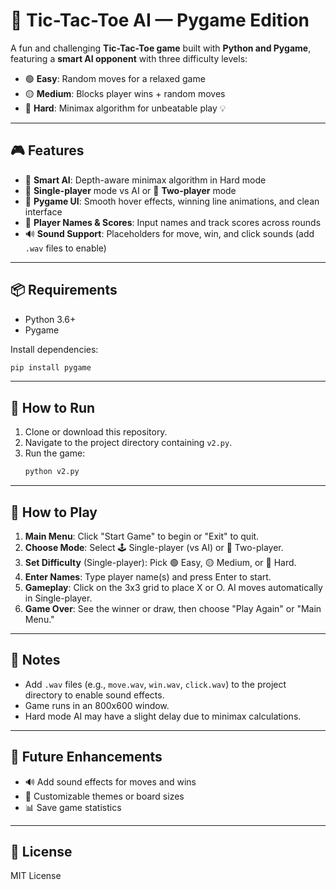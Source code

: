 # 🧠 Tic-Tac-Toe AI — Pygame Edition

A fun and challenging **Tic-Tac-Toe game** built with **Python and Pygame**, featuring a **smart AI opponent** with three difficulty levels:

- 🟢 **Easy**: Random moves for a relaxed game
- 🟡 **Medium**: Blocks player wins + random moves
- 🔴 **Hard**: Minimax algorithm for unbeatable play 💡

---

## 🎮 Features

- 🧠 **Smart AI**: Depth-aware minimax algorithm in Hard mode
- 🤖 **Single-player** mode vs AI or 👥 **Two-player** mode
- 🎨 **Pygame UI**: Smooth hover effects, winning line animations, and clean interface
- 📝 **Player Names & Scores**: Input names and track scores across rounds
- 🔊 **Sound Support**: Placeholders for move, win, and click sounds (add `.wav` files to enable)

---

## 📦 Requirements

- Python 3.6+
- Pygame

Install dependencies:
```bash
pip install pygame
```

---

## 🚀 How to Run

1. Clone or download this repository.
2. Navigate to the project directory containing `v2.py`.
3. Run the game:
   ```bash
   python v2.py
   ```

---

## 🎲 How to Play

1. **Main Menu**: Click "Start Game" to begin or "Exit" to quit.
2. **Choose Mode**: Select 🕹️ Single-player (vs AI) or 👥 Two-player.
3. **Set Difficulty** (Single-player): Pick 🟢 Easy, 🟡 Medium, or 🔴 Hard.
4. **Enter Names**: Type player name(s) and press Enter to start.
5. **Gameplay**: Click on the 3x3 grid to place X or O. AI moves automatically in Single-player.
6. **Game Over**: See the winner or draw, then choose "Play Again" or "Main Menu."

---

## 🔧 Notes

- Add `.wav` files (e.g., `move.wav`, `win.wav`, `click.wav`) to the project directory to enable sound effects.
- Game runs in an 800x600 window.
- Hard mode AI may have a slight delay due to minimax calculations.

---

## 🌟 Future Enhancements

- 🔊 Add sound effects for moves and wins
- 🎨 Customizable themes or board sizes
- 📊 Save game statistics

---

## 📜 License

MIT License
